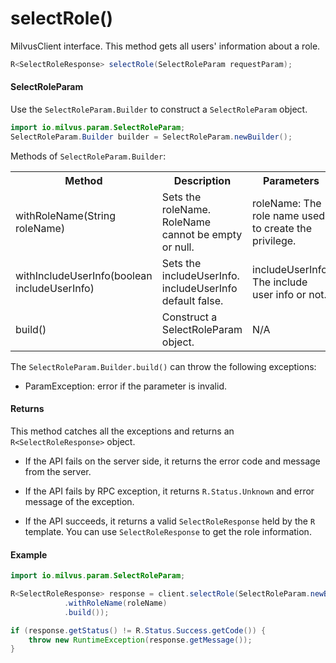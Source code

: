 # selectRole()

MilvusClient interface. This method gets all users' information about a role. 

```java
R<SelectRoleResponse> selectRole(SelectRoleParam requestParam);
```

#### SelectRoleParam

Use the `SelectRoleParam.Builder` to construct a `SelectRoleParam` object.

```java
import io.milvus.param.SelectRoleParam;
SelectRoleParam.Builder builder = SelectRoleParam.newBuilder();
```

Methods of `SelectRoleParam.Builder`:

<table>
    <tr>
        <th>Method</th>
        <th>Description</th>
        <th>Parameters</th>
    </tr>
    <tr>
        <td>withRoleName(String roleName)</td>
        <td>Sets the roleName. RoleName cannot be empty or null.</td>
        <td>roleName: The role name used to create the privilege.</td>
    </tr>
    <tr>
        <td>withIncludeUserInfo(boolean includeUserInfo)</td>
        <td>Sets the includeUserInfo. includeUserInfo default false.</td>
        <td>includeUserInfo: The include user info or not.</td>
    </tr>
    <tr>
        <td>build()</td>
        <td>Construct a SelectRoleParam object.</td>
        <td>N/A</td>
    </tr>
</table>

The `SelectRoleParam.Builder.build()` can throw the following exceptions:

- ParamException: error if the parameter is invalid.

#### Returns

This method catches all the exceptions and returns an `R<SelectRoleResponse>` object.

- If the API fails on the server side, it returns the error code and message from the server.

- If the API fails by RPC exception, it returns `R.Status.Unknown` and error message of the exception.

- If the API succeeds, it returns a valid `SelectRoleResponse` held by the `R` template. You can use `SelectRoleResponse` to get the role information.

#### Example

```java
import io.milvus.param.SelectRoleParam;

R<SelectRoleResponse> response = client.selectRole(SelectRoleParam.newBuilder()
            .withRoleName(roleName)
            .build());

if (response.getStatus() != R.Status.Success.getCode()) {
    throw new RuntimeException(response.getMessage());
}
```
